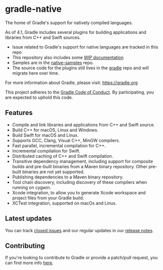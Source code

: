 # gradle-native

The home of Gradle's support for natively compiled languages. 

As of 4.1, Gradle includes several plugins for building applications and libraries from C++ and Swift sources.

- Issue related to Gradle's support for native languages are tracked in this repo
- This repository also includes some [WIP documentation](docs/README.md) 
- Samples are in the [native-samples](https://github.com/gradle/native-samples) repo.
- The source code for the plugins still lives in the [gradle](https://github.com/gradle/gradle) repo and will migrate here over time.

For more information about Gradle, please visit: https://gradle.org

This project adheres to the [Gradle Code of Conduct](https://gradle.org/conduct/). By participating, you are expected to uphold this code.

## Features

- Compile and link libraries and applications from C++ and Swift source.
- Build C++ for macOS, Linux and Windows.
- Build Swift for macOS and Linux.
- Supports GCC, Clang, Visual C++, MinGW compilers.
- Fast parallel, incremental compilation for C++.
- Incremental compilation for Swift.
- Distributed caching of C++ and Swift compilation.
- Transitive dependency management, including support for composite builds and pre-built binaries from a Maven binary repository. Other pre-built binaries are not yet supported.
- Publishing dependencies to a Maven binary repository.
- Tool chain discovery, including discovery of these compilers when running on cygwin.
- Xcode integration, to allow you to generate Xcode workspace and project files from your Gradle build.
- XCTest integration, supported on macOs and Linux.

## Latest updates

You can track [closed issues](https://github.com/gradle/gradle-native/issues?q=is%3Aissue+is%3Aclosed) and our regular updates in our [release notes](docs/RELEASE-NOTES.md).

## Contributing

If you're looking to contribute to Gradle or provide a patch/pull request, you can find more info [here](https://github.com/gradle/gradle-native/blob/master/.github/CONTRIBUTING.md).
